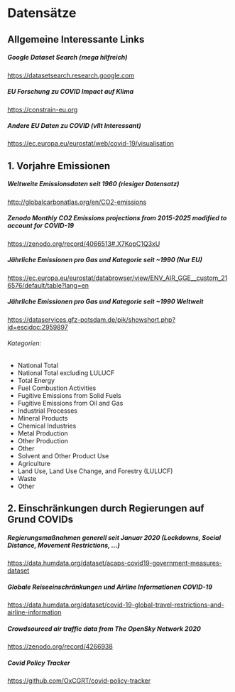 # Datensätze



## Allgemeine Interessante Links

##### Google Dataset Search (mega hilfreich)

https://datasetsearch.research.google.com

 

##### EU Forschung zu COVID Impact auf Klima

https://constrain-eu.org



##### Andere EU Daten zu COVID (vllt Interessant)

https://ec.europa.eu/eurostat/web/covid-19/visualisation



## 1. Vorjahre Emissionen

##### Weltweite Emissionsdaten seit 1960 (riesiger Datensatz)

http://globalcarbonatlas.org/en/CO2-emissions



##### Zenodo Monthly CO2 Emissions projections from 2015-2025 modified to account for COVID-19

https://zenodo.org/record/4066513#.X7KopC1Q3xU



##### Jährliche Emissionen pro Gas und Kategorie seit ~1990 (Nur EU)

https://ec.europa.eu/eurostat/databrowser/view/ENV_AIR_GGE__custom_216576/default/table?lang=en



##### Jährliche Emissionen pro Gas und Kategorie seit ~1990 Weltweit

https://dataservices.gfz-potsdam.de/pik/showshort.php?id=escidoc:2959897

###### Kategorien:

- National Total 
- National Total excluding LULUCF 
- Total Energy 
- Fuel Combustion Activities 
- Fugitive Emissions from Solid Fuels 
- Fugitive Emissions from Oil and Gas 
- Industrial Processes 
- Mineral Products 
- Chemical Industries 
- Metal Production 
- Other Production 
- Other
- Solvent and Other Product Use 
- Agriculture 
- Land Use, Land Use Change, and Forestry (LULUCF) 
- Waste 
- Other


## 2. Einschränkungen durch Regierungen auf Grund COVIDs

##### Regierungsmaßnahmen generell seit Januar 2020 (Lockdowns, Social Distance, Movement Restrictions, ...)
https://data.humdata.org/dataset/acaps-covid19-government-measures-dataset

##### Globale Reiseeinschränkungen und Airline Informationen COVID-19
https://data.humdata.org/dataset/covid-19-global-travel-restrictions-and-airline-information

##### Crowdsourced air traffic data from The OpenSky Network 2020
https://zenodo.org/record/4266938

##### Covid Policy Tracker
https://github.com/OxCGRT/covid-policy-tracker

